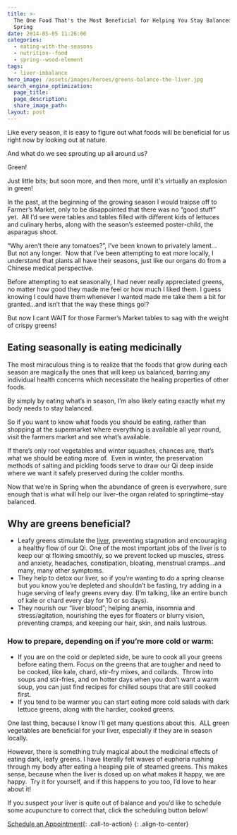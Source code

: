 ```yaml
---
title: >-
  The One Food That's the Most Beneficial for Helping You Stay Balanced in
  Spring
date: 2014-05-05 11:26:00
categories:
  - eating-with-the-seasons
  - nutrition--food
  - spring--wood-element
tags:
  - liver-imbalance
hero_image: /assets/images/heroes/greens-balance-the-liver.jpg
search_engine_optimization:
  page_title:
  page_description:
  share_image_path:
layout: post
---
```


<div id="attachment_1030"><p>Like every season, it is easy to figure out what foods will be beneficial for us right now by looking out at nature.</p></div>

And what do we see sprouting up all around us?

Green!&nbsp;

Just little bits; but soon more, and then more, until it's virtually an explosion in green!

In the past, at the beginning of the growing season I would traipse off to Farmer’s Market, only to be disappointed that there was no “good stuff” yet.&nbsp; All I’d see were tables and tables filled with different kids of lettuces and culinary herbs, along with the season’s esteemed poster-child, the asparagus shoot.&nbsp;

“Why aren’t there any tomatoes?”, I’ve been known to privately lament…&nbsp; But not any longer.&nbsp; Now that I’ve been attempting to eat more locally, I understand that plants all have their seasons, just like our organs do from a Chinese medical perspective. &nbsp;

Before attempting to eat seasonally, I had never really appreciated greens, no matter how good they made me feel or how much I liked them. I guess knowing I could have them whenever I wanted made me take them a bit for granted…and isn’t that the way these things go!?&nbsp;

But now I cant WAIT for those Farmer’s Market tables to sag with the weight of crispy greens!

## Eating seasonally is eating medicinally

The most miraculous thing is to realize that the foods that grow during each season are magically the ones that will keep us balanced, barring any individual health concerns which necessitate the healing properties of other foods.

By simply by eating what’s in season, I’m also likely eating exactly what my body needs to stay balanced.

So if you want to know what foods you should be eating, rather than shopping at the supermarket where everything is available all year round, visit the farmers market and see what’s available.

If there’s only root vegetables and winter squashes, chances are, that’s what we should be eating more of.&nbsp; Even in winter, the preservation methods of salting and pickling foods serve to draw our Qi deep inside where we want it safely preserved during the colder months.&nbsp;

Now that we’re in Spring when the abundance of green is everywhere, sure enough that is what will help our liver–the organ related to springtime–stay balanced.

## Why are greens beneficial?

* Leafy greens stimulate the [liver](http://www.wisdomwaysacupuncture.com/2018/05/10/the-wood-element-of-acupuncture-theory/), preventing stagnation and encouraging a healthy flow of our Qi. One of the most important jobs of the liver is to keep our qi flowing smoothly, so we prevent locked up muscles, stress and anxiety, headaches, constipation, bloating, menstrual cramps…and many, many other symptoms.
* They help to detox our liver, so if you’re wanting to do a spring cleanse but you know you’re depleted and shouldn’t be fasting, try adding in a huge serving of leafy greens every day. (I’m talking, like an entire bunch of kale or chard every day for 10 or so days).
* They nourish our “liver blood”; helping anemia, insomnia and stress/agitation, nourishing the eyes for floaters or blurry vision, preventing cramps, and keeping our hair, skin, and nails lustrous.

### How to prepare, depending on if you’re more cold or warm:

* If you are on the cold or depleted side, be sure to cook all your greens before eating them. Focus on the greens that are tougher and need to be cooked, like kale, chard, stir-fry mixes, and collards.&nbsp; Throw into soups and stir-fries, and on hotter days when you don’t want a warm soup, you can just find recipes for chilled soups that are still cooked first.
* If you tend to be warmer you can start eating more cold salads with dark lettuce greens, along with the hardier, cooked greens.

One last thing, because I know I’ll get many questions about this.&nbsp; ALL green vegetables are beneficial for your liver, especially if they are in season locally.&nbsp;

However, there is something truly magical about the medicinal effects of eating dark, leafy greens. I have literally felt waves of euphoria rushing through my body after eating a heaping pile of steamed greens. This makes sense, because when the liver is dosed up on what makes it happy, we are happy.&nbsp; Try it for yourself, and if this happens to you too, I’d love to hear about it!

If you suspect your liver is quite out of balance and you’d like to schedule some acupuncture to correct that, click the scheduling button below!

[Schedule an Appointment](/make-an-appointment/){: .call-to-action}
{: .align-to-center}

&nbsp;
